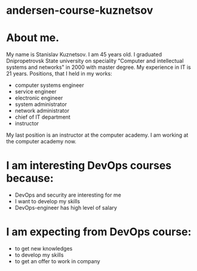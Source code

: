 # andersen-course-kuznetsov


# About me.
My name is Stanislav Kuznetsov. I am 45 years old. I graduated Dnipropetrovsk State university on speciality 
"Computer and intellectual systems and networks" in 2000 with master degree. My experience in IT is 21 years. 
Positions, that I held in my works:
- computer systems engineer
- service engineer
- electronic engineer
- system administrator
- network administrator
- chief of IT department
- instructor

My last position is an instructor at the computer academy. I am working at the computer academy now.  


# I am interesting DevOps courses because:
- DevOps and security are interesting for me
- I want to develop my skills
- DevOps-engineer has high level of salary

# I am expecting from DevOps course:
- to get new knowledges
- to develop my skills
- to get an offer to work in company
